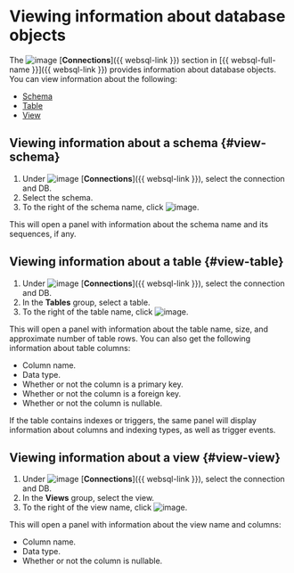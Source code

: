 # Viewing information about database objects

The ![image](../../_assets/console-icons/folder-tree.svg) [**Connections**]({{ websql-link }}) section in [{{ websql-full-name }}]({{ websql-link }}) provides information about database objects. You can view information about the following:

* [Schema](#view-schema)
* [Table](#view-table)
* [View](#view-view)

## Viewing information about a schema {#view-schema}

1. Under ![image](../../_assets/console-icons/folder-tree.svg) [**Connections**]({{ websql-link }}), select the connection and DB.
1. Select the schema.
1. To the right of the schema name, click ![image](../../_assets/console-icons/sliders-vertical.svg).

This will open a panel with information about the schema name and its sequences, if any.

## Viewing information about a table {#view-table}

1. Under ![image](../../_assets/console-icons/folder-tree.svg) [**Connections**]({{ websql-link }}), select the connection and DB.
1. In the **Tables** group, select a table.
1. To the right of the table name, click ![image](../../_assets/console-icons/sliders-vertical.svg).

This will open a panel with information about the table name, size, and approximate number of table rows. You can also get the following information about table columns:

* Column name.
* Data type.
* Whether or not the column is a primary key.
* Whether or not the column is a foreign key.
* Whether or not the column is nullable.

If the table contains indexes or triggers, the same panel will display information about columns and indexing types, as well as trigger events.

## Viewing information about a view {#view-view}

1. Under ![image](../../_assets/console-icons/folder-tree.svg) [**Connections**]({{ websql-link }}), select the connection and DB.
1. In the **Views** group, select the view.
1. To the right of the view name, click ![image](../../_assets/console-icons/sliders-vertical.svg).

This will open a panel with information about the view name and columns:

* Column name.
* Data type.
* Whether or not the column is nullable.
